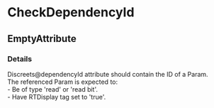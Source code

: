 ﻿---  
uid: Validator_2_54_1  
---

# CheckDependencyId

## EmptyAttribute

### Details

Discreets@dependencyId attribute should contain the ID of a Param.  
The referenced Param is expected to:  
\- Be of type 'read' or 'read bit'.  
\- Have RTDisplay tag set to 'true'.
